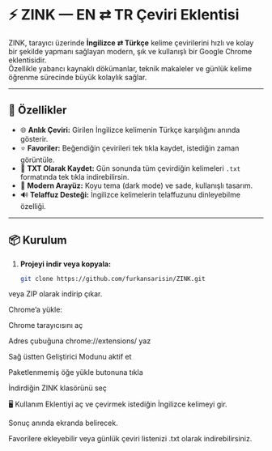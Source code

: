 # ⚡ ZINK — EN ⇄ TR Çeviri Eklentisi

ZINK, tarayıcı üzerinde **İngilizce ⇄ Türkçe** kelime çevirilerini hızlı ve kolay bir şekilde yapmanı sağlayan modern, şık ve kullanışlı bir Google Chrome eklentisidir.  
Özellikle yabancı kaynaklı dökümanlar, teknik makaleler ve günlük kelime öğrenme sürecinde büyük kolaylık sağlar.  

---

## 🚀 Özellikler

- 🌐 **Anlık Çeviri:** Girilen İngilizce kelimenin Türkçe karşılığını anında gösterir.  
- ⭐ **Favoriler:** Beğendiğin çevirileri tek tıkla kaydet, istediğin zaman görüntüle.  
- 💾 **TXT Olarak Kaydet:** Gün sonunda tüm çevirdiğin kelimeleri `.txt` formatında tek tıkla indirebilirsin.  
- 🎨 **Modern Arayüz:** Koyu tema (dark mode) ve sade, kullanışlı tasarım.  
- 🔊 **Telaffuz Desteği:** İngilizce kelimelerin telaffuzunu dinleyebilme özelliği.  

---

## 📦 Kurulum

1. **Projeyi indir veya kopyala:**  
   ```bash
   git clone https://github.com/furkansarisin/ZINK.git
veya ZIP olarak indirip çıkar.

Chrome’a yükle:

Chrome tarayıcısını aç

Adres çubuğuna chrome://extensions/ yaz

Sağ üstten Geliştirici Modunu aktif et

Paketlenmemiş öğe yükle butonuna tıkla

İndirdiğin ZINK klasörünü seç

🖥 Kullanım
Eklentiyi aç ve çevirmek istediğin İngilizce kelimeyi gir.

Sonuç anında ekranda belirecek.

Favorilere ekleyebilir veya günlük çeviri listenizi .txt olarak indirebilirsiniz.
